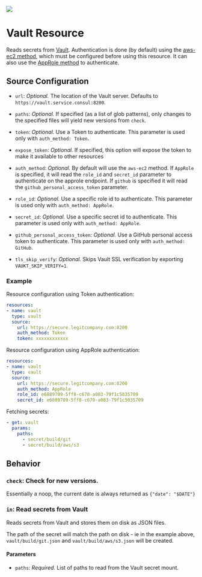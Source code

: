 [![](https://images.microbadger.com/badges/image/docurated/concourse-vault-resource.svg)](https://microbadger.com/images/docurated/concourse-vault-resource "Get your own image badge on microbadger.com")

# Vault Resource

Reads secrets from [Vault](https://www.vaultproject.io/). Authentication is done (by default) using the [aws-ec2 method](https://www.vaultproject.io/docs/auth/aws-ec2.html), which must be configured before using this resource.
It can also use the [AppRole method](https://www.vaultproject.io/docs/auth/approle.html) to authenticate.

## Source Configuration

* `url`: *Optional.* The location of the Vault server. Defaults to `https://vault.service.consul:8200`.

* `paths`: *Optional.* If specified (as a list of glob patterns), only changes
  to the specified files will yield new versions from `check`.

* `token`: *Optional.* Use a Token to authenticate. This parameter is used only with `auth_method: Token`.

* `expose_token`: *Optional.* If specified, this option will expose the token to make it available to other resources

* `auth_method`: *Optional.* By default will use the `aws-ec2` method. If `AppRole` is specified, it will read the `role_id` and `secret_id` parameter to authenticate on the approle endpoint. If `github` is specified it will read the `github_personal_access_token` parameter.

* `role_id`: *Optional.* Use a specific role id to authenticate. This parameter is used only with `auth_method: AppRole`.

* `secret_id`: *Optional.* Use a specific secret id to authenticate. This parameter is used only with `auth_method: AppRole`.

* `github_personal_access_token`: *Optional.* Use a GitHub personal access token to authenticate. This parameter is used only with `auth_method: GitHub`.

* `tls_skip_verify`: *Optional.* Skips Vault SSL verification by exporting
  `VAUKT_SKIP_VERIFY=1`.

### Example

Resource configuration using Token authentication:

``` yaml
resources:
- name: vault
  type: vault
  source:
    url: https://secure.legitcompany.com:8200
    auth_method: Token
    token: xxxxxxxxxxxx
```

Resource configuration using AppRole authentication:

``` yaml
resources:
- name: vault
  type: vault
  source:
    url: https://secure.legitcompany.com:8200
    auth_method: AppRole
    role_id: e6889709-5ff8-c670-a083-79f1c5035709
    secret_id: e6889709-5ff8-c670-a083-79f1c5035709
```

Fetching secrets:

``` yaml
- get: vault
  params:
    paths:
      - secret/build/git
      - secret/build/aws/s3
```

## Behavior

### `check`: Check for new versions.

Essentially a noop, the current date is always returned as `{"date": "$DATE"}`

### `in`: Read secrets from Vault

Reads secrets from Vault and stores them on disk as JSON files.

The path of the secret will match the path on disk - ie in the example above, `vault/build/git.json` and `vault/build/aws/s3.json` will be created.

#### Parameters

* `paths`: *Required.* List of paths to read from the Vault secret mount.
